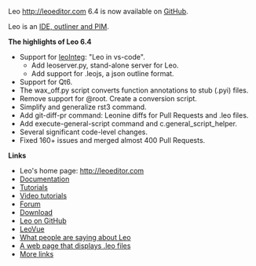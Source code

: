 Leo http://leoeditor.com 6.4 is now available on
[GitHub](https://github.com/leo-editor/leo-editor).

Leo is an [IDE, outliner and PIM](http://leoeditor.com/preface.html).

**The highlights of Leo 6.4**

- Support for [leoInteg](https://github.com/boltex/leointeg#-leo-for-vs-code): "Leo in vs-code".
  - Add leoserver.py, stand-alone server for Leo.
  - Add support for .leojs, a json outline format.
- Support for Qt6.
- The wax_off.py script converts function annotations to stub (.pyi) files.
- Remove support for @root. Create a conversion script.
- Simplify and generalize rst3 command.
- Add git-diff-pr command: Leonine diffs for Pull Requests and .leo files.
- Add execute-general-script command and c.general_script_helper.
- Several significant code-level changes.
- Fixed 160+ issues and merged almost 400 Pull Requests.

**Links**

- Leo's home page: http://leoeditor.com
- [Documentation](http://leoeditor.com/leo_toc.html)
- [Tutorials](http://leoeditor.com/tutorial.html)
- [Video tutorials](http://leoeditor.com/screencasts.html)
- [Forum](http://groups.google.com/group/leo-editor)
- [Download](http://sourceforge.net/projects/leo/files/)
- [Leo on GitHub](https://github.com/leo-editor/leo-editor)
- [LeoVue](https://github.com/kaleguy/leovue#leo-vue)
- [What people are saying about Leo](http://leoeditor.com/testimonials.html)
- [A web page that displays .leo files](http://leoeditor.com/load-leo.html)
- [More links](http://leoeditor.com/leoLinks.html)
